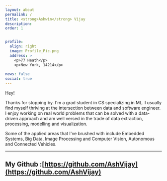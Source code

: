 ```yaml
---
layout: about
permalink: /
title: <strong>Ashwin</strong> Vijay
description: 
order: 1


profile:
  align: right
  image: Profile_Pic.png
  address: >
    <p>77 Heath</p>
    <p>New York, 14214</p>
    
news: false
social: true
---
```


Hey!   

Thanks for stopping by. I'm a grad student in CS specializing in ML. I usually find myself thriving at the intersection between data and software engineer. I enjoy working on real world problems that can be solved with a data-driven approach and am well versed in the trade of data extraction, processing, modelling and visualization.  

Some of the applied areas that I've brushed with include Embedded Systems, Big Data, Image Processing and Computer Vision, Autonomous and Connected Vehicles.

---
My Github :[https://github.com/AshVijay](https://github.com/AshVijay)
---

<!--Write your biography here. Tell the world about yourself. Link to your favorite [subreddit](http://reddit.com){:target="\_blank"}. You can put a picture in, too. The code is already in, just name your picture `prof_pic.jpg` and put it in the `img/` folder.
-->
<!--Put your address / P.O. box / other info right below your picture. You can also disable any these elements by editing `profile` property of the YAML header of your `_pages/about.md`. Edit `_bibliography/papers.bib` and Jekyll will render your [publications page](/al-folio/publications/) automatically.


Link to your social media connections, too. This theme is set up to use [Font Awesome icons](http://fortawesome.github.io/Font-Awesome/){:target="\_blank"} and [Academicons](https://jpswalsh.github.io/academicons/){:target="\_blank"}, like the ones below. Add your Facebook, Twitter, LinkedIn, Google Scholar, or just disable all of them.

-->
